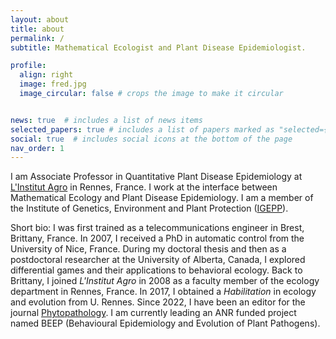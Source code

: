 ```yaml
---
layout: about
title: about
permalink: /
subtitle: Mathematical Ecologist and Plant Disease Epidemiologist. 

profile:
  align: right
  image: fred.jpg
  image_circular: false # crops the image to make it circular


news: true  # includes a list of news items
selected_papers: true # includes a list of papers marked as "selected={true}"
social: true  # includes social icons at the bottom of the page
nav_order: 1
---
```


I am Associate Professor in Quantitative Plant Disease Epidemiology at [L'Institut Agro](https://www.institut-agro.fr/en) in Rennes, France. I work at the interface between Mathematical Ecology and Plant Disease Epidemiology. I am a member of the Institute of Genetics, Environment and Plant Protection ([IGEPP](https://eng-igepp.rennes.hub.inrae.fr/)).

Short bio: I was first trained as a telecommunications engineer in Brest, Brittany, France. In 2007, I received a PhD in automatic control from the University of Nice, France. During my doctoral thesis and then as a postdoctoral researcher at the University of Alberta, Canada, I explored differential games and their applications to behavioral ecology. Back to Brittany, I joined *L'Institut Agro* in 2008 as a faculty member of the ecology department in Rennes, France. In 2017, I obtained a *Habilitation* in ecology and evolution from U. Rennes. Since 2022, I have been an editor for the journal [Phytopathology](https://apsjournals.apsnet.org/journal/phyto). I am currently leading an ANR funded project named BEEP (Behavioural Epidemiology and Evolution of Plant Pathogens).
